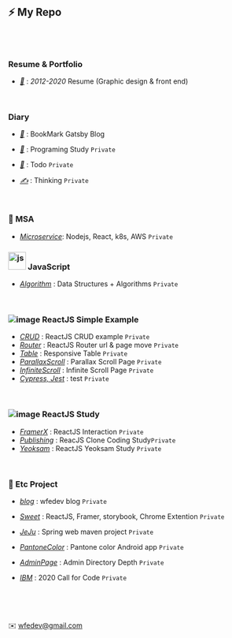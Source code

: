 ## ⚡ My Repo

<br /><br />

### Resume & Portfolio

- [*📝*](https://fe-p.github.io/pf/) : *2012-2020* Resume (Graphic design & front end)

<br />

### Diary

- [*📙*](https://diary-blog.github.io) : BookMark Gatsby Blog

- [*🌱*](https://github.com/Diary-blog/Study/issues) : Programing Study `Private`

- [*📝*](https://github.com/Diary-blog/Todo/issues) : Todo `Private`

- [*✍️*](https://github.com/Diary-blog/Thinking/issues) : Thinking `Private`

<br />

### 🎁 MSA

- [*Microservice*](https://github.com/wfedev/msa): Nodejs, React, k8s, AWS `Private`

### <img width="36" alt="js" src="https://user-images.githubusercontent.com/54713067/82123075-4f71b600-97d2-11ea-9b86-e1c17811d3cc.png"> JavaScript

- [*Algorithm*](https://github.com/wfedev/algorithm) : Data Structures + Algorithms  `Private`

<br />

### ![image](https://user-images.githubusercontent.com/54713067/74564694-fae05400-4fb2-11ea-961e-c2d777573e73.png) ReactJS Simple Example

- [*CRUD*]() : ReactJS CRUD example `Private`
- [*Router*]() : ReactJS Router url & page move `Private`
- [*Table*]() : Responsive Table `Private`
- [*ParallaxScroll*]() : Parallax Scroll Page `Private`
- [*InfiniteScroll*]() : Infinite Scroll Page `Private`
- [*Cypress, Jest*]() : test `Private`


<br />

### ![image](https://user-images.githubusercontent.com/54713067/74564694-fae05400-4fb2-11ea-961e-c2d777573e73.png) ReactJS Study

- [*FramerX*](https://github.com/wfedev/FramerX.md) : ReactJS Interaction `Private`
- [*Publishing*](https://github.com/wfedev/Publishing.md) : ReacJS Clone Coding Study`Private`
- [*Yeoksam*](https://github.com/wfedev/YeoksamStudy) : ReactJS Yeoksam Study `Private`

<br />

### 📌 Etc Project

- [*blog*]() : wfedev blog `Private`
- [*Sweet*]() : ReactJS, Framer, storybook, Chrome Extention `Private`

- [*JeJu*]() : Spring web maven project `Private`
- [*PantoneColor*]() : Pantone color Android app `Private`
- [*AdminPage*]() : Admin Directory Depth `Private`
- [*IBM*]() : 2020 Call for Code `Private`


<br/>
<br/>
<br/>

✉️ wfedev@gmail.com
